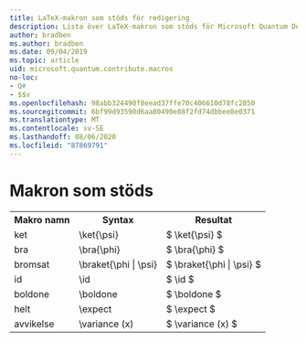 ```yaml
---
title: LaTeX-makron som stöds för redigering
description: Lista över LaTeX-makron som stöds för Microsoft Quantum Development Kit-dokumentationen.
author: bradben
ms.author: bradben
ms.date: 09/04/2019
ms.topic: article
uid: microsoft.quantum.contribute.macros
no-loc:
- Q#
- $$v
ms.openlocfilehash: 98abb324490f8eead37ffe70c406610d78fc2050
ms.sourcegitcommit: 6bf99d93590d6aa80490e88f2fd74dbbee8e0371
ms.translationtype: MT
ms.contentlocale: sv-SE
ms.lasthandoff: 08/06/2020
ms.locfileid: "87869791"
---
```

# <a name="supported-macros"></a>Makron som stöds

<table>
<tr><th>Makro namn</th><th>Syntax</th><th>Resultat</th></tr>
<tr><td>ket</td><td>\ket{\psi}</td><td>$ \ket{\psi} $</td></tr>
<tr><td>bra</td><td>\bra{\phi}</td><td>$ \bra{\phi} $</td></tr>
<tr><td>bromsat</td><td>\braket{\phi | \psi}</td><td>$ \braket{\phi | \psi} $</td></tr>
<tr><td>id</td><td>\id</td><td>$ \id $</td></tr>
<tr><td>boldone</td><td>\boldone</td><td>$ \boldone $</td></tr>
<tr><td>helt</td><td>\expect</td><td>$ \expect $</td></tr>
<tr><td>avvikelse</td><td>\variance (x)</td><td>$ \variance (x) $</td></tr>
</table>